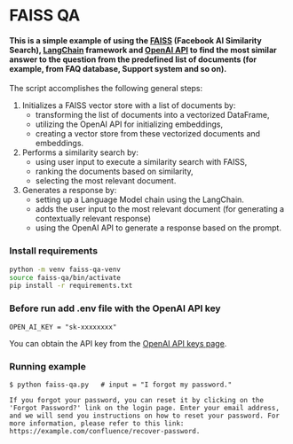 # FAISS QA

#### This is a simple example of using the [FAISS](https://engineering.fb.com/2017/03/29/data-infrastructure/faiss-a-library-for-efficient-similarity-search/) (Facebook AI Similarity Search), [LangChain](https://python.langchain.com/) framework and [OpenAI API](https://platform.openai.com/docs/api-reference) to find the most similar answer to the question from the predefined list of documents (for example, from FAQ database, Support system and so on).

The script accomplishes the following general steps:

1. Initializes a FAISS vector store with a list of documents by:
    - transforming the list of documents into a vectorized DataFrame,
    - utilizing the OpenAI API for initializing embeddings,
    - creating a vector store from these vectorized documents and embeddings.
3. Performs a similarity search by:
    - using user input to execute a similarity search with FAISS,
    - ranking the documents based on similarity,
    - selecting the most relevant document.
3. Generates a response by:
    - setting up a Language Model chain using the LangChain.
    - adds the user input to the most relevant document (for generating a contextually relevant response)
    - using the OpenAI API to generate a response based on the prompt.

### Install requirements
```bash
python -m venv faiss-qa-venv
source faiss-qa/bin/activate
pip install -r requirements.txt
```

### Before run add .env file with the OpenAI API key
```plain
OPEN_AI_KEY = "sk-xxxxxxxx"
```

You can obtain the API key from the [OpenAI API keys page](https://platform.openai.com/account/api-keys).

### Running example
```plain
$ python faiss-qa.py   # input = "I forgot my password."

If you forgot your password, you can reset it by clicking on the 'Forgot Password?' link on the login page. Enter your email address, and we will send you instructions on how to reset your password. For more information, please refer to this link: https://example.com/confluence/recover-password.
```